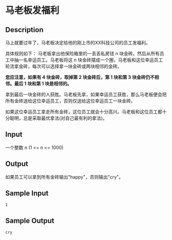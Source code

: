 # 马老板发福利

## Description
马上就要过年了，马老板决定给他的刚上市的XX科技公司的员工发福利。

具体规则如下：
马老板拿出他保险箱里的一丢丢私房钱 n 块金砖。然后从所有员工中抽一名幸运员工。马老板将这 n 块金砖摆成一个圈，马老板和这位幸运员工轮流拿金砖，每次可以选择拿一块金砖或两块相邻的金砖。

**您应注意，如果有 4 块金砖，取掉第 2 块金砖后，第 1 块和第 3 块金砖仍不相邻。最后 1 块和第 1 块是相邻的。**

拿到最后一块金砖的人获胜。马老板先拿，如果幸运员工获胜，那么马老板便会把所有金砖送给这位幸运员工，否则仅送给这位幸运员工一块金砖。

如果这位幸运员工拿走所有金砖，这位员工就会十分高兴。马老板和这位员工都十分聪明，总是采取最优拿法(对自己最有利的拿法)。

## Input
一个整数 n (1 <= n <= 1000)

## Output
如果员工可以拿到所有金砖输出"happy"，否则输出"cry"。

## Sample Input
    1

## Sample Output
    cry
